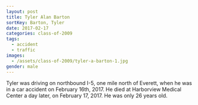 ```yaml
---
layout: post
title: Tyler Alan Barton
sortKey: Barton, Tyler
date: 2017-02-17
categories: class-of-2009
tags:
  - accident
  - traffic
images:
  - /assets/class-of-2009/tyler-a-barton-1.jpg
gender: male
---
```

Tyler was driving on northbound I-5, one mile north of Everett, when he was in a car accident on February 16th, 2017.  He died at Harborview Medical Center a day later, on February 17, 2017.  He was only 26 years old.
